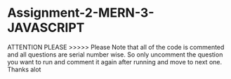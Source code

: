 # Assignment-2-MERN-3-JAVASCRIPT
ATTENTION PLEASE  >>>>> Please Note that all of the code is commented and all questions are serial number wise. So only uncomment the question you want to run and comment it again after running and move to next one. Thanks alot

